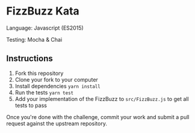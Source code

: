 # FizzBuzz Kata

Language: Javascript (ES2015)

Testing: Mocha & Chai

## Instructions

1.  Fork this repository
2.  Clone your fork to your computer
3.  Install dependencies `yarn install`
4.  Run the tests `yarn test`
5.  Add your implementation of the FizzBuzz to `src/FizzBuzz.js` to get all tests to pass

Once you're done with the challenge, commit your work and submit a pull request against the upstream repository.
